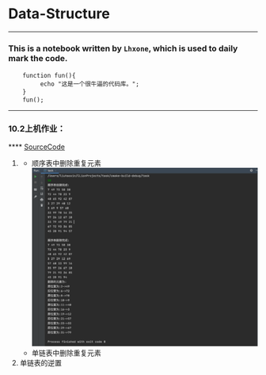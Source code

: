 # Data-Structure

*****

### This is a notebook written by `Lhxone`, which is used to daily mark the code. 

```
    function fun(){
         echo "这是一个很牛逼的代码库。";
    }
    fun();
```

*****
### 10.2上机作业：

**** [SourceCode](https://github.com/lhxone/Data-Structure/blob/master/10.2作业.cpp)

1. 
	* 顺序表中删除重复元素
	![avatar](https://github.com/lhxone/Data-Structure/raw/master/10.2.1.png)
	* 单链表中删除重复元素
2. 单链表的逆置

